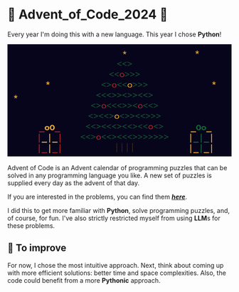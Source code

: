 # 🎄 Advent_of_Code_2024 🎄
Every year I'm doing this with a new language. This year I chose **Python**!

![](media/advent.png)


Advent of Code is an Advent calendar of programming puzzles that can be solved in any programming language you like.
A new set of puzzles is supplied every day as the advent of that day.

If you are interested in the problems, you can find them ***[here](https://adventofcode.com/2024/events)***.

I did this to get more familiar with **Python**, solve programming puzzles, and, of course, for fun. I've also strictly restricted myself from using **LLM**s for these problems.

## 🔨 To improve

For now, I chose the most intuitive approach.
Next, think about coming up with more efficient solutions: better time and space complexities.
Also, the code could benefit from a more **Pythonic** approach.
